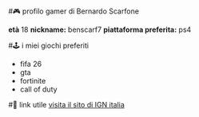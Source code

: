 #🎮 profilo gamer di Bernardo Scarfone

**età** 18
**nickname:** benscarf7
**piattaforma preferita:** ps4

#🕹 i miei giochi preferiti

- fifa 26
- gta
- fortinite
- call of duty

#🔗 link utile
[visita il sito di IGN italia](https://it.ign.com/)
